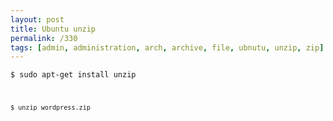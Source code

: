 ```yaml
---
layout: post
title: Ubuntu unzip
permalink: /330
tags: [admin, administration, arch, archive, file, ubnutu, unzip, zip]
---
```


<code>$ sudo apt-get install unzip

    $ unzip wordpress.zip

